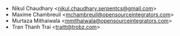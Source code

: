 - Nikul Chaudhary \<<nikul.chaudhary.serpentcs@gmail.com>\>
- Maxime Chambreuil \<<mchambreuil@opensourceintegrators.com>\>
- Murtaza Mithaiwala \<<mmithaiwala@opensourceintegrators.com>\>
- Tran Thanh Trai \<<traitt@trobz.com>\>
